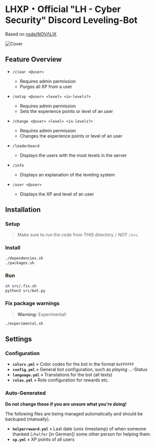 # LHXP・Official "LH - Cyber Security" Discord Leveling-Bot
Based on [nsde/NOVΛLIX](https://github.com/nsde/novalix)

![Cover](https://external-content.duckduckgo.com/iu/?u=https%3A%2F%2Fi.ytimg.com%2Fvi%2FO_L9rqoMPUY%2Fmaxresdefault.jpg&f=1&nofb=1)

## Feature Overview
- `/clear <@user>`
    - Requires admin permission
    - Purges all XP from a user

- `/setxp <@user> <level> <in-levels?>`
    - Requires admin permission
    - Sets the experience points or level of an user

- `/change <@user> <level> <in-levels?>`
    - Requires admin permission
    - Changes the experience points or level of an user

- `/leaderboard`
    - Displays the users with the most levels in the server

- `/info`
    - Displays an explanation of the leveling system

- `/user <@user>`
    - Displays the XP and level of an user

## Installation

### Setup
> Make sure to run the code from THIS directory `/` NOT `/src`.

### Install
```bash
./dependencies.sh
./packages.sh
```

### Run

```bash
sh src/.fix.sh
python3 src/bot.py
```

### Fix package warnings

> **Warning:** Experimental!

```bash
./experimental.sh
```

## Settings
### Configuration
- **`colors.yml`** » Color codes for the bot in the format `0xFFFFFF`
- **`config.yml`** » General bot configuration, such as *playing ...*-Status
- **`language.yml`** » Translations for the bot (all texts)
- **`roles.yml`** » Role configuration for rewards etc.

### Auto-Generated
**Do not change these if you are unsure what you're doing!**

The following files are being managed automatically and should be backuped (manually).

- **`helperreward.yml`** » Last date (unix timestamp) of when someone thanked (`/helfer` [in German]) some other person for helping them.
- **`xp.yml`** » XP points of all users